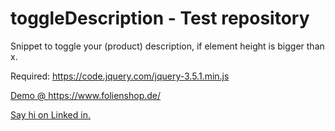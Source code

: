 # toggleDescription - Test repository
Snippet to toggle your (product) description, if element height is bigger than x.

Required: https://code.jquery.com/jquery-3.5.1.min.js

<a href="https://www.folienshop.de/digitaldruck/papiere/avery-mpi-8520-wall-paper?c=29">Demo @ https://www.folienshop.de/</a>

<a href="https://www.linkedin.com/in/lennart-albrecht-933769169/" target="_blank">Say hi on Linked in.</a>
